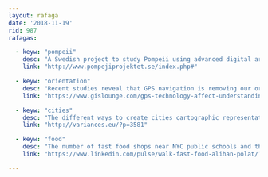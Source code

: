 ```yaml
---
layout: rafaga
date: '2018-11-19'
rid: 987
rafagas:

  - keyw: "pompeii"
    desc: "A Swedish project to study Pompeii using advanced digital archaeology techniques to produce a 3D reconstruction of the city"
    link: "http://www.pompejiprojektet.se/index.php#"

  - keyw: "orientation"
    desc: "Recent studies reveal that GPS navigation is removing our orientation sense, affecting our cognitive capabilities and producing long-term brain changes"
    link: "https://www.gislounge.com/gps-technology-affect-understanding-place/"

  - keyw: "cities"
    desc: "The different ways to create cities cartographic representations have strongly influenced over time on territory planning"
    link: "http://variances.eu/?p=3581"

  - keyw: "food"
    desc: "The number of fast food shops near NYC public schools and the necessity to fight against childhood obesity with healthy nutrition"
    link: "https://www.linkedin.com/pulse/walk-fast-food-alihan-polat/?published=t"

---
```


